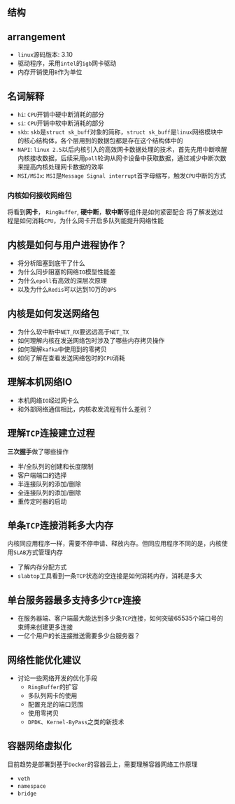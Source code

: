 ## 结构

<!-- asd -->

## arrangement
- `linux`源码版本: 3.10
- 驱动程序，采用`intel`的`igb`网卡驱动
- 内存开销使用`B`作为单位

## 名词解释

- `hi`: `CPU`开销中硬中断消耗的部分
- `si`: `CPU`开销中软中断消耗的部分 
- `skb`: `skb`是`struct sk_buff`对象的简称，`struct sk_buff`是`linux`网络模块中的核心结构体，各个层用到的数据包都是存在这个结构体中的
- `NAPI`: `linux 2.5`以后内核引入的高效网卡数据处理的技术，首先先用中断唤醒内核接收数据，后续采用`poll`轮询从网卡设备中获取数据，通过减少中断次数来提高内核处理网卡数据的效率
- `MSI/MSIx`: `MSI`是`Message Signal interrupt`首字母缩写，触发`CPU`中断的方式



### 内核如何接收网络包
将看到**网卡**， `RingBuffer`, **硬中断**，**软中断**等组件是如何紧密配合
将了解发送过程是如何消耗`CPU`，为什么网卡开启多队列能提升网络性能

## 内核是如何与用户进程协作？
- 将分析阻塞到底干了什么
- 为什么同步阻塞的网络`IO`模型性能差
- 为什么`epoll`有高效的深层次原理
- 以及为什么`Redis`可以达到10万的`QPS`

## 内核是如何发送网络包

- 为什么软中断中`NET_RX`要远远高于`NET_TX`
- 如何理解内核在发送网络包时涉及了哪些内存拷贝操作
- 如何理解`kafka`中使用到的零拷贝
- 如何了解在查看发送网络包时的`CPU`消耗

## 理解本机网络IO

- 本机网络`IO`经过网卡么
- 和外部网络通信相比，内核收发流程有什么差别？

## 理解`TCP`连接建立过程

**三次握手**做了哪些操作
- 半/全队列的创建和长度限制
- 客户端端口的选择
- 半连接队列的添加/删除
- 全连接队列的添加/删除
- 重传定时器的启动

## 单条`TCP`连接消耗多大内存
内核同应用程序一样，需要不停申请、释放内存。但同应用程序不同的是，内核使用`SLAB`方式管理内存
- 了解内存分配方式
- `slabtop`工具看到一条`TCP`状态的空连接是如何消耗内存，消耗是多大

## 单台服务器最多支持多少`TCP`连接

- 在服务器端、客户端最大能达到多少条`TCP`连接，如何突破65535个端口号的束缚来创建更多连接
- 一亿个用户的长连接推送需要多少台服务器？

## 网络性能优化建议

- 讨论一些网络开发的优化手段
  - `RingBuffer`的扩容
  - 多队列网卡的使用
  - 配置充足的端口范围
  - 使用零拷贝
  - `DPDK`、`Kernel-ByPass`之类的新技术

## 容器网络虚拟化

目前趋势是部署到基于`Docker`的容器云上，需要理解容器网络工作原理
- `veth`
- `namespace`
- `bridge`
